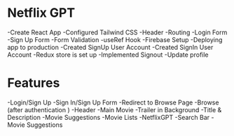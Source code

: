 # Netflix GPT
-Create React App
-Configured Tailwind CSS
-Header
-Routing
-Login Form
-Sign Up Form
-Form Validation
-useRef Hook
-Firebase Setup
-Deploying app to production
-Created SignUp User Account
-Created SignIn User Account
-Redux store is set up
-Implemented Signout
-Update profile

# Features
-Login/Sign Up
  -Sign In/Sign Up Form
  -Redirect to Browse Page
-Browse (after authentication )
  -Header
  -Main Movie
    -Trailer in Background
    -Title & Description
    -Movie Suggestions
      -Movie Lists
-NetflixGPT
  -Search Bar
  -Movie Suggestions
